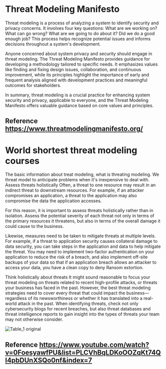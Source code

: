 # Threat Modeling Manifesto
Threat modeling is a process of analyzing a system to identify security and privacy concerns. It involves four key questions: What are we working on? What can go wrong? What are we going to do about it? Did we do a good enough job? This process helps recognize potential issues and informs decisions throughout a system's development.

Anyone concerned about system privacy and security should engage in threat modeling. The Threat Modeling Manifesto provides guidance for developing a methodology tailored to specific needs. It emphasizes values like finding and fixing design issues, collaboration, and continuous improvement, while its principles highlight the importance of early and frequent analysis aligned with development practices and meaningful outcomes for stakeholders.

In summary, threat modeling is a crucial practice for enhancing system security and privacy, applicable to everyone, and the Threat Modeling Manifesto offers valuable guidance based on core values and principles.

## Reference https://www.threatmodelingmanifesto.org/

# World shortest threat modeling courses
The basic information about treat modeling, what is threating modeling. We threat model to anticipate problems when it's inexpensive to deal with.
Assess threats holistically
Often, a threat to one resource may result in an indirect threat to downstream resources. For example, if an attacker compromises an application, a threat to the application may also compromise the data the application accesses.

For this reason, it is important to assess threats holistically rather than in isolation. Assess the potential severity of each threat not only in terms of the primary resources it threatens, but also in terms of the overall damage it could cause to the business.

Likewise, measures need to be taken to mitigate threats at multiple levels. For example, if a threat to application security causes collateral damage to data security, you can take steps in the application and data to help mitigate the threat. You may need to implement two-factor authentication on your application to reduce the risk of a breach, and also implement off-site backups of your data so that if an application breach allows an attacker to access your data, you have a clean copy to deny Ransom extortion.

Think holistically about threats
It might sound reasonable to focus your threat modeling on threats related to recent high-profile attacks, or threats your business has faced in the past. However, the best threat modeling strategies need to cover every threat that could impact the business—regardless of its newsworthiness or whether it has translated into a real-world attack in the past. When identifying threats, check not only cybersecurity blogs for recent breaches, but also threat databases and threat intelligence reports to gain insight into the types of threats your team may not otherwise consider.

![Table_1 original](https://github.com/bga651/Information-Security/assets/114089466/b747b066-2bc8-463d-994a-b445224e82f5)

## Reference https://www.youtube.com/watch?v=0FoesyawfPU&list=PLCVhBqLDKoOOZqKt74QI4pbDUnXSQo0nf&index=7

